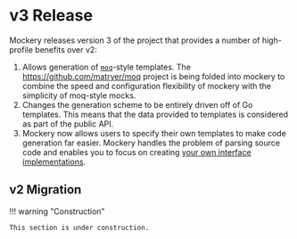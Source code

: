 v3 Release
==========

Mockery releases version 3 of the project that provides a number of high-profile benefits over v2:

1. Allows generation of [`moq`](template-moq.md)-style templates. The https://github.com/matryer/moq project is being folded into mockery to combine the speed and configuration flexibility of mockery with the simplicity of moq-style mocks.
2. Changes the generation scheme to be entirely driven off of Go templates. This means that the data provided to templates is considered as part of the public API.
3. Mockery now allows users to specify their own templates to make code generation far easier. Mockery handles the problem of parsing source code and enables you to focus on creating [your own interface implementations](templates.md#template-file).

## v2 Migration

!!! warning "Construction"

    This section is under construction.
